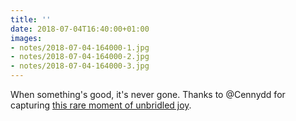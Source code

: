 ```yaml
---
title: ''
date: 2018-07-04T16:40:00+01:00
images:
- notes/2018-07-04-164000-1.jpg
- notes/2018-07-04-164000-2.jpg
- notes/2018-07-04-164000-3.jpg
---
```

When something's good, it's never gone. Thanks to @Cennydd for capturing [this rare moment of unbridled joy](https://www.bbc.co.uk/sport/football/44610244).
